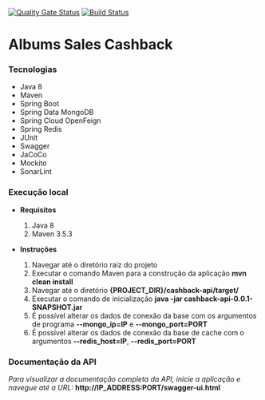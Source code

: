 [![Quality Gate Status](https://sonarcloud.io/api/project_badges/measure?project=albums-sales-cashback&metric=alert_status)](https://sonarcloud.io/dashboard?id=albums-sales-cashback) 
[![Build Status](https://travis-ci.com/rafaelbarbiero/cashback-application.svg?branch=master)](https://travis-ci.com/rafaelbarbiero/cashback-application)

# Albums Sales Cashback

### Tecnologias
* Java 8
* Maven
* Spring Boot
* Spring Data MongoDB
* Spring Cloud OpenFeign
* Spring Redis
* JUnit
* Swagger
* JaCoCo
* Mockito
* SonarLint
### Execução local
* **Requisitos**
    1. Java 8
    2. Maven 3.5.3

* **Instruções**
    1. Navegar até o diretório raiz do projeto
    2. Executar o comando Maven para a construção da aplicação **mvn clean install**
    3. Navegar até o diretório **{PROJECT_DIR}/cashback-api/target/**
    3. Executar o comando de inicialização **java -jar cashback-api-0.0.1-SNAPSHOT.jar**
    5. É possível alterar os dados de conexão da base com os argumentos de programa **--mongo_ip=IP** e **--mongo_port=PORT**
    6. É possível alterar os dados de conexão da base de cache com o argumentos **--redis_host=IP**, **--redis_port=PORT**

### Documentação da API
_Para visualizar a documentação completa da API, inicie a aplicação e navegue até a URL:_ **http://IP_ADDRESS:PORT/swagger-ui.html**